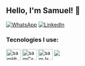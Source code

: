 ## Hello, I'm Samuel! 🤙


[![WhatsApp](https://img.shields.io/badge/WhatsApp-25D366?style=for-the-badge&logo=whatsapp&logoColor=white)](+48781239811)
[![LinkedIn](https://img.shields.io/badge/LinkedIn-0077B5?style=for-the-badge&logo=linkedin&logoColor=white)](https://www.linkedin.com/in/samuel-rods/)


### Tecnologies I use:
<div style= "display:inline_block" >
    <img align="center" alt="samHtml" height="30" width= "40" src="https://cdn.jsdelivr.net/gh/devicons/devicon/icons/html5/html5-original-wordmark.svg" />
    <img align="center" alt="samCss" height="30" width= "40" src="https://cdn.jsdelivr.net/gh/devicons/devicon/icons/css3/css3-original-wordmark.svg" />
    <img align="center" alt="samJs" height="30" width= "40" src="https://cdn.jsdelivr.net/gh/devicons/devicon/icons/javascript/javascript-original.svg" />
    <img src="https://cdn.jsdelivr.net/gh/devicons/devicon/icons/vuejs/vuejs-original-wordmark.svg" />
          
</div>


</div>

<br/>

